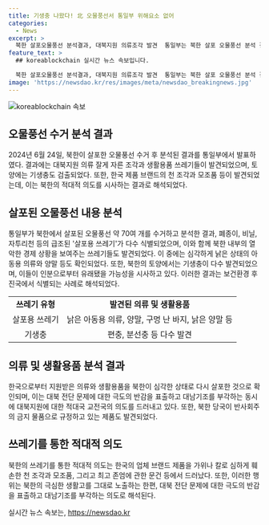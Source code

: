 ```yaml
---
title: 기생충 나왔다! 北 오물풍선서 통일부 위해요소 없어
categories:
  - News
excerpt: >
  북한 살포오물풍선 분석결과, 대북지원 의류조각 발견  통일부는 북한 살포 오물풍선 분석 결과를 공개했다. 오물 속엔 쓰레기와 소위 살포용 쓰레기가 포함되어 있었으며, 북한 주민의 열악한 경제상황을 보여주는 생필품 쓰레기도 확인됐다. 토양에서 인분과 기생충이 발견된 것으로 북한 내부의 비위생적 생활 환경을 시사한다. 또한, 분석결과 한국의 의류를 잘게 자른 조각과 브랜드 제품을 훼손한 것도 확인됐다. 이는 대북지원의 안타까운 현실을 보여주며 대북전단 문제에 대한 반감을 표출하는 의도로 해석되고 있다.
feature_text: >
  ## koreablockchain 실시간 뉴스 속보입니다.

  북한 살포오물풍선 분석결과, 대북지원 의류조각 발견  통일부는 북한 살포 오물풍선 분석 결과를 공개했다. 오물 속엔 쓰레기와 소위 살포용 쓰레기가 포함되어 있었으며, 북한 주민의 열악한 경제상황을 보여주는 생필품 쓰레기도 확인됐다. 토양에서 인분과 기생충이 발견된 것으로 북한 내부의 비위생적 생활 환경을 시사한다. 또한, 분석결과 한국의 의류를 잘게 자른 조각과 브랜드 제품을 훼손한 것도 확인됐다. 이는 대북지원의 안타까운 현실을 보여주며 대북전단 문제에 대한 반감을 표출하는 의도로 해석되고 있다.
image: 'https://newsdao.kr/res/images/meta/newsdao_breakingnews.jpg'
---
```


<p><img src="https://newsdao.kr/res/images/meta/newsdao_breakingnews.jpg" alt="koreablockchain 속보" /></p>

<h2 data-ke-size="size26">오물풍선 수거 분석 결과</h2>

<p data-ke-size="size16">2024년 6월 24일, 북한이 살포한 오물풍선 수거 후 분석된 결과를 통일부에서 발표하였다. 결과에는 대북지원 의류 잘게 자른 조각과 생활용품 쓰레기들이 발견되었으며, 토양에는 기생충도 검출되었다. 또한, 한국 제품 브랜드의 천 조각과 모조품 등이 발견되었는데, 이는 북한의 적대적 의도를 시사하는 결과로 해석되었다.</p>

<h2 data-ke-size="size26">살포된 오물풍선 내용 분석</h2>

<p data-ke-size="size16">통일부가 북한에서 살포된 오물풍선 약 70여 개를 수거하고 분석한 결과, 폐종이, 비닐, 자투리천 등의 급조된 '살포용 쓰레기'가 다수 식별되었으며, 이와 함께 북한 내부의 열악한 경제 상황을 보여주는 쓰레기들도 발견되었다. 이 중에는 심각하게 낡은 상태의 아동용 의류와 양말 등도 확인되었다. 또한, 북한의 토양에서는 기생충이 다수 발견되었으며, 이들이 인분으로부터 유래됐을 가능성을 시사하고 있다. 이러한 결과는 보건환경 후진국에서 식별되는 사례로 해석되었다.</p>

<table>
  <tr>
    <td style="text-align: center; height: 17px;"><b>쓰레기 유형</b></td>
    <td style="text-align: center; height: 17px;"><b>발견된 의류 및 생활용품</b></td>
  </tr>
  <tr>
    <td style="text-align: center; height: 17px;">살포용 쓰레기</td>
    <td style="text-align: center; height: 17px;">낡은 아동용 의류, 양말, 구멍 난 바지, 낡은 양말 등</td>
  </tr>
  <tr>
    <td style="text-align: center; height: 17px;">기생충</td>
    <td style="text-align: center; height: 17px;">편충, 분선충 등 다수 발견</td>
  </tr>
</table>

<h2 data-ke-size="size26">의류 및 생활용품 분석 결과</h2>

<p data-ke-size="size16">한국으로부터 지원받은 의류와 생활용품을 북한이 심각한 상태로 다시 살포한 것으로 확인되며, 이는 대북 전단 문제에 대한 극도의 반감을 표출하고 대남기조를 부각하는 동시에 대북지원에 대한 적대국 교전국의 의도를 드러내고 있다. 또한, 북한 당국이 반사회주의 금지 물품으로 규정하고 있는 제품도 발견되었다.</p>

<h2 data-ke-size="size26">쓰레기를 통한 적대적 의도</h2>

<p data-ke-size="size16">북한의 쓰레기를 통한 적대적 의도는 한국의 업체 브랜드 제품을 가위나 칼로 심하게 훼손한 천 조각과 모조품, 그리고 최고 존엄에 관한 문건 등에서 드러났다. 또한, 이러한 행위는 북한의 극심한 생활고를 그대로 노출하는 한편, 대북 전단 문제에 대한 극도의 반감을 표출하고 대남기조를 부각하는 의도로 해석된다.</p>
실시간 뉴스 속보는, <a href="https://newsdao.kr" rel="dofollow">https://newsdao.kr</a>


